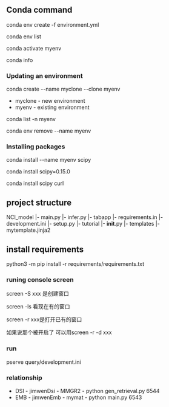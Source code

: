 ## Conda command

conda env create -f environment.yml

conda env list

conda activate myenv

conda info

### Updating an environment

conda create --name myclone --clone myenv
* myclone - new environment
* myenv - existing environment

conda list -n myenv

conda env remove --name myenv

### Installing packages

conda install --name myenv scipy

conda install scipy=0.15.0

conda install scipy curl

## project structure
NCI_model
|- main.py
|- infer.py
|- tabapp
   |- requirements.in
   |- development.ini
   |- setup.py
   |- tutorial
      |- __init__.py
      |- templates
         |- mytemplate.jinja2

## install requirements

python3 -m pip install -r requirements/requirements.txt

### runing console screen

screen -S xxx 是创建窗口

screen -ls 看现在有的窗口

screen -r xxx是打开已有的窗口

如果说那个被开启了 可以用screen -r -d xxx

### run

pserve query/development.ini

### relationship

* DSI - jimwenDsi - MMGR2 - python gen_retrieval.py 6544
* EMB - jimwenEmb - mymat - python main.py 6543
